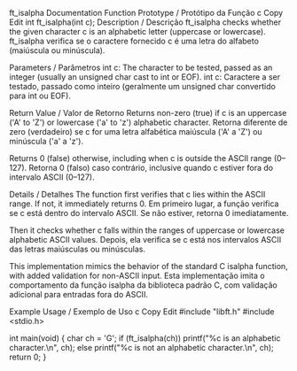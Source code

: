 ft_isalpha Documentation
Function Prototype / Protótipo da Função
c
Copy
Edit
int ft_isalpha(int c);
Description / Descrição
ft_isalpha checks whether the given character c is an alphabetic letter (uppercase or lowercase).
ft_isalpha verifica se o caractere fornecido c é uma letra do alfabeto (maiúscula ou minúscula).

Parameters / Parâmetros
int c: The character to be tested, passed as an integer (usually an unsigned char cast to int or EOF).
int c: Caractere a ser testado, passado como inteiro (geralmente um unsigned char convertido para int ou EOF).

Return Value / Valor de Retorno
Returns non-zero (true) if c is an uppercase ('A' to 'Z') or lowercase ('a' to 'z') alphabetic character.
Retorna diferente de zero (verdadeiro) se c for uma letra alfabética maiúscula ('A' a 'Z') ou minúscula ('a' a 'z').

Returns 0 (false) otherwise, including when c is outside the ASCII range (0–127).
Retorna 0 (falso) caso contrário, inclusive quando c estiver fora do intervalo ASCII (0–127).

Details / Detalhes
The function first verifies that c lies within the ASCII range. If not, it immediately returns 0.
Em primeiro lugar, a função verifica se c está dentro do intervalo ASCII. Se não estiver, retorna 0 imediatamente.

Then it checks whether c falls within the ranges of uppercase or lowercase alphabetic ASCII values.
Depois, ela verifica se c está nos intervalos ASCII das letras maiúsculas ou minúsculas.

This implementation mimics the behavior of the standard C isalpha function, with added validation for non-ASCII input.
Esta implementação imita o comportamento da função isalpha da biblioteca padrão C, com validação adicional para entradas fora do ASCII.

Example Usage / Exemplo de Uso
c
Copy
Edit
#include "libft.h"
#include <stdio.h>

int main(void)
{
    char ch = 'G';
    if (ft_isalpha(ch))
        printf("%c is an alphabetic character.\n", ch);
    else
        printf("%c is not an alphabetic character.\n", ch);
    return 0;
}
